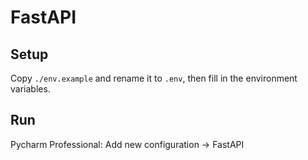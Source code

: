 # FastAPI

## Setup

Copy `./env.example` and rename it to `.env`, then fill in the environment variables.

## Run

Pycharm Professional: Add new configuration -> FastAPI
